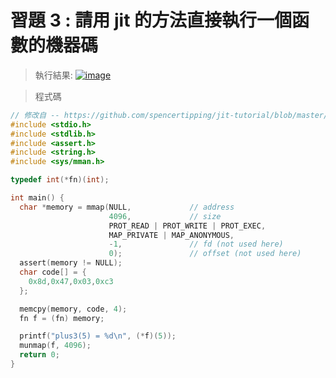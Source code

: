 # 習題 3 : 請用 jit 的方法直接執行一個函數的機器碼

> 執行結果:
> [![image](https://user-images.githubusercontent.com/79676439/159680798-8bfb7051-e95b-4a13-ac98-c78a58a811b4.png)](https://user-images.githubusercontent.com/79676439/159680798-8bfb7051-e95b-4a13-ac98-c78a58a811b4.png)

> 程式碼

```c
// 修改自 -- https://github.com/spencertipping/jit-tutorial/blob/master/jitproto.c
#include <stdio.h>
#include <stdlib.h>
#include <assert.h>
#include <string.h>
#include <sys/mman.h>

typedef int(*fn)(int);

int main() {
  char *memory = mmap(NULL,             // address
                      4096,             // size
                      PROT_READ | PROT_WRITE | PROT_EXEC,
                      MAP_PRIVATE | MAP_ANONYMOUS,
                      -1,               // fd (not used here)
                      0);               // offset (not used here)
  assert(memory != NULL);
  char code[] = {
    0x8d,0x47,0x03,0xc3
  };

  memcpy(memory, code, 4);
  fn f = (fn) memory;

  printf("plus3(5) = %d\n", (*f)(5));
  munmap(f, 4096);
  return 0;
}
```